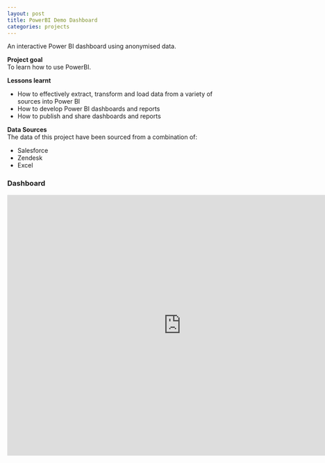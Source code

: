 ```yaml
---
layout: post
title: PowerBI Demo Dashboard
categories: projects
---
```


An interactive Power BI dashboard using anonymised data.

<!-- more -->
<b>Project goal</b>  
To learn how to use PowerBI.

<b>Lessons learnt</b>
<ul>
	<li>How to effectively extract, transform and load data from a variety of sources into Power BI</li>
	<li>How to develop Power BI dashboards and reports</li>
	<li>How to publish and share dashboards and reports</li>
</ul>


<b>Data Sources</b>  
The data of this project have been sourced from a combination of:
<ul>
	<li>Salesforce</li>
	<li>Zendesk</li>
	<li>Excel</li>
</ul>

### Dashboard
<iframe width="800" height="600" src="https://app.powerbi.com/view?r=eyJrIjoiNWY1MzRkOWMtM2QzOC00ZGYyLWFkZjUtZjlkYjg5YzZkMTc1IiwidCI6ImRjNWU1YmIyLTMxYzQtNGM1NS1iMmEzLTlkZGYzOGUxY2NmNCJ9" frameborder="0" allowFullScreen="true"></iframe>